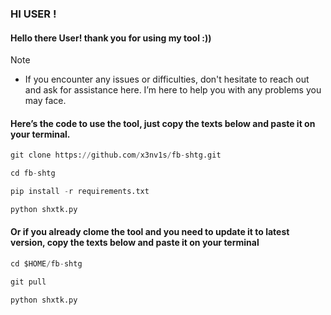 ### HI USER !

<h4>Hello there User! thank you for using my tool :))</h4>

> [!NOTE]
> - If you encounter any issues or difficulties, don't hesitate to reach out and ask for assistance here. I’m here to help you with any problems you may face.

<h4>Here’s the code to use the tool, just copy the texts below and paste it on your terminal.</h4>

```python
git clone https://github.com/x3nv1s/fb-shtg.git
```
```python
cd fb-shtg
```
```python
pip install -r requirements.txt
```
```python
python shxtk.py
```
<h4>Or if you already clome the tool and you need to update it to latest version, copy the texts below and paste it on your terminal</h4>

```python
cd $HOME/fb-shtg
```
```python
git pull
```
```python
python shxtk.py
```
